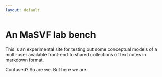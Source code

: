 ```yaml
---
layout: default
---
```

# An MaSVF lab bench
This is an experimental site for testing out some conceptual models of a multi-user available front-end to shared collections of text notes in markdown format.

Confused? So are we. But here we are.

